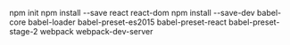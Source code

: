 npm init
npm install --save react react-dom
npm install --save-dev babel-core babel-loader babel-preset-es2015 babel-preset-react babel-preset-stage-2 webpack webpack-dev-server

